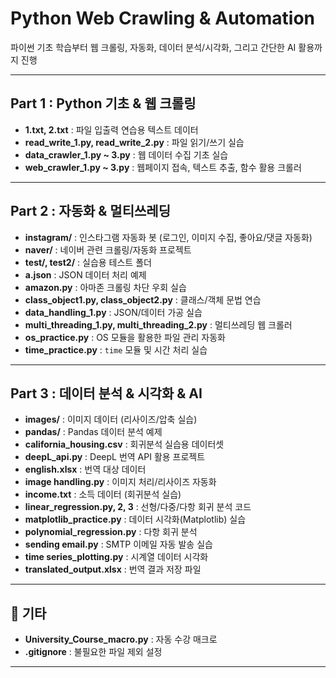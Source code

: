 # Python Web Crawling & Automation

파이썬 기초 학습부터 웹 크롤링, 자동화, 데이터 분석/시각화, 그리고 간단한 AI 활용까지 진행


---

##  Part 1 : Python 기초 & 웹 크롤링
- **1.txt, 2.txt** : 파일 입출력 연습용 텍스트 데이터  
- **read_write_1.py, read_write_2.py** : 파일 읽기/쓰기 실습  
- **data_crawler_1.py ~ 3.py** : 웹 데이터 수집 기초 실습  
- **web_crawler_1.py ~ 3.py** : 웹페이지 접속, 텍스트 추출, 함수 활용 크롤러  

---

##  Part 2 : 자동화 & 멀티쓰레딩
- **instagram/** : 인스타그램 자동화 봇 (로그인, 이미지 수집, 좋아요/댓글 자동화)  
- **naver/** : 네이버 관련 크롤링/자동화 프로젝트  
- **test/, test2/** : 실습용 테스트 폴더  
- **a.json** : JSON 데이터 처리 예제  
- **amazon.py** : 아마존 크롤링 차단 우회 실습  
- **class_object1.py, class_object2.py** : 클래스/객체 문법 연습  
- **data_handling_1.py** : JSON/데이터 가공 실습  
- **multi_threading_1.py, multi_threading_2.py** : 멀티쓰레딩 웹 크롤러  
- **os_practice.py** : OS 모듈을 활용한 파일 관리 자동화  
- **time_practice.py** : `time` 모듈 및 시간 처리 실습  

---

##  Part 3 : 데이터 분석 & 시각화 & AI
- **images/** : 이미지 데이터 (리사이즈/압축 실습)  
- **pandas/** : Pandas 데이터 분석 예제  
- **california_housing.csv** : 회귀분석 실습용 데이터셋  
- **deepL_api.py** : DeepL 번역 API 활용 프로젝트  
- **english.xlsx** : 번역 대상 데이터  
- **image handling.py** : 이미지 처리/리사이즈 자동화  
- **income.txt** : 소득 데이터 (회귀분석 실습)  
- **linear_regression.py, 2, 3** : 선형/다중/다항 회귀 분석 코드  
- **matplotlib_practice.py** : 데이터 시각화(Matplotlib) 실습  
- **polynomial_regression.py** : 다항 회귀 분석  
- **sending email.py** : SMTP 이메일 자동 발송 실습  
- **time series_plotting.py** : 시계열 데이터 시각화  
- **translated_output.xlsx** : 번역 결과 저장 파일  

---

## 📑 기타
- **University_Course_macro.py** : 자동 수강 매크로
- **.gitignore** : 불필요한 파일 제외 설정  

---

